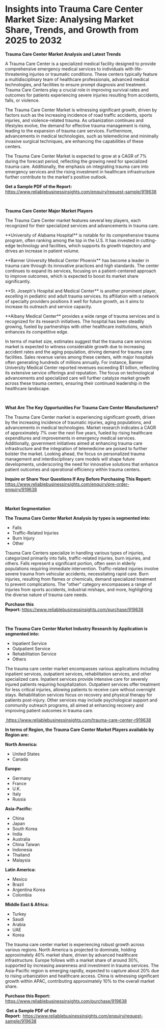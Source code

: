 <p><h1>Insights into Trauma Care Center Market Size: Analysing Market Share, Trends, and Growth from 2025 to 2032</h1></p><p><strong>Trauma Care Center Market Analysis and Latest Trends</strong></p>
<p><p>A Trauma Care Center is a specialized medical facility designed to provide comprehensive emergency medical services to individuals with life-threatening injuries or traumatic conditions. These centers typically feature a multidisciplinary team of healthcare professionals, advanced medical technologies, and facilities to ensure prompt diagnosis and treatment. Trauma Care Centers play a crucial role in improving survival rates and outcomes for patients experiencing severe injuries resulting from accidents, falls, or violence.</p><p>The Trauma Care Center Market is witnessing significant growth, driven by factors such as the increasing incidence of road traffic accidents, sports injuries, and violence-related trauma. As urbanization continues and lifestyles evolve, the demand for effective trauma management is rising, leading to the expansion of trauma care services. Furthermore, advancements in medical technologies, such as telemedicine and minimally invasive surgical techniques, are enhancing the capabilities of these centers. </p><p>The Trauma Care Center Market is expected to grow at a CAGR of 7% during the forecast period, reflecting the growing need for specialized trauma care. Additionally, the emphasis on integrating trauma care into emergency services and the rising investment in healthcare infrastructure further contribute to the market's positive outlook.</p></p>
<p><strong>Get a Sample PDF of the Report:&nbsp;</strong> <a href="https://www.reliablebusinessinsights.com/enquiry/request-sample/919638?utm_campaign=100&utm_medium=2&utm_source=Github&utm_content=ia&utm_term=17042025&utm_id=trauma-care-center">https://www.reliablebusinessinsights.com/enquiry/request-sample/919638</a></p>
<p>&nbsp;</p>
<p><strong>Trauma Care Center Major Market Players</strong></p>
<p><p>The Trauma Care Center market features several key players, each recognized for their specialized services and advancements in trauma care. </p><p>**University of Alabama Hospital** is notable for its comprehensive trauma program, often ranking among the top in the U.S. It has invested in cutting-edge technology and facilities, which supports its growth trajectory and drives an increase in patient volume.</p><p>**Banner University Medical Center Phoenix** has become a leader in trauma care through its innovative practices and high standards. The center continues to expand its services, focusing on a patient-centered approach to improve outcomes, which is expected to boost its market share significantly.</p><p>**St. Joseph's Hospital and Medical Center** is another prominent player, excelling in pediatric and adult trauma services. Its affiliation with a network of specialty providers positions it well for future growth, as it aims to increase its outreach and service capacity.</p><p>**Albany Medical Center** provides a wide range of trauma services and is recognized for its research initiatives. The hospital has been steadily growing, fueled by partnerships with other healthcare institutions, which enhances its competitive edge.</p><p>In terms of market size, estimates suggest that the trauma care services market is expected to witness considerable growth due to increasing accident rates and the aging population, driving demand for trauma care facilities. Sales revenue varies among these centers, with major hospitals often generating hundreds of millions annually. For instance, Banner University Medical Center reported revenues exceeding $1 billion, reflecting its extensive service offerings and reputation. The focus on technological advancements and specialized care will further catalyze market growth across these trauma centers, ensuring their continued leadership in the healthcare landscape.</p></p>
<p>&nbsp;</p>
<p><strong>What Are The Key Opportunities For Trauma Care Center Manufacturers?</strong></p>
<p><p>The Trauma Care Center market is experiencing significant growth, driven by the increasing incidence of traumatic injuries, aging populations, and advancements in medical technologies. Market research indicates a CAGR of approximately 7% over the next five years, fueled by rising healthcare expenditures and improvements in emergency medical services. Additionally, government initiatives aimed at enhancing trauma care infrastructure and the integration of telemedicine are poised to further bolster the market. Looking ahead, the focus on personalized trauma management and interdisciplinary care models will shape future developments, underscoring the need for innovative solutions that enhance patient outcomes and operational efficiency within trauma centers.</p></p>
<p><strong>Inquire or Share Your Questions If Any Before Purchasing This Report:</strong> <a href="https://www.reliablebusinessinsights.com/enquiry/pre-order-enquiry/919638?utm_campaign=100&utm_medium=2&utm_source=Github&utm_content=ia&utm_term=17042025&utm_id=trauma-care-center">https://www.reliablebusinessinsights.com/enquiry/pre-order-enquiry/919638</a></p>
<p>&nbsp;</p>
<p><strong>Market Segmentation</strong></p>
<p><strong>The Trauma Care Center Market Analysis by types is segmented into:</strong></p>
<p><ul><li>Falls</li><li>Traffic-Related Injuries</li><li>Burn Injury</li><li>Other</li></ul></p>
<p><p>Trauma Care Centers specialize in handling various types of injuries, categorized primarily into falls, traffic-related injuries, burn injuries, and others. Falls represent a significant portion, often seen in elderly populations requiring immediate intervention. Traffic-related injuries involve severe trauma from vehicular accidents, necessitating rapid care. Burn injuries, resulting from flames or chemicals, demand specialized treatment to prevent complications. The "other" category encompasses a range of injuries from sports accidents, industrial mishaps, and more, highlighting the diverse nature of trauma care needs.</p></p>
<p><strong>Purchase this Report:&nbsp;</strong><a href="https://www.reliablebusinessinsights.com/purchase/919638?utm_campaign=100&utm_medium=2&utm_source=Github&utm_content=ia&utm_term=17042025&utm_id=trauma-care-center">https://www.reliablebusinessinsights.com/purchase/919638</a></p>
<p>&nbsp;</p>
<p><strong>The Trauma Care Center Market Industry Research by Application is segmented into:</strong></p>
<p><ul><li>Inpatient Service</li><li>Outpatient Service</li><li>Rehabilitation Service</li><li>Others</li></ul></p>
<p><p>The trauma care center market encompasses various applications including inpatient services, outpatient services, rehabilitation services, and other specialized care. Inpatient services provide intensive care for severely injured patients requiring hospitalization. Outpatient services offer treatment for less critical injuries, allowing patients to receive care without overnight stays. Rehabilitation services focus on recovery and physical therapy for patients post-injury. Other services may include psychological support and community outreach programs, all aimed at enhancing recovery and improving patient outcomes in trauma care.</p></p>
<p><a href="https://www.reliablebusinessinsights.com/trauma-care-center-r919638?utm_campaign=100&utm_medium=2&utm_source=Github&utm_content=ia&utm_term=17042025&utm_id=trauma-care-center">&nbsp;https://www.reliablebusinessinsights.com/trauma-care-center-r919638</a></p>
<p><strong>In terms of Region, the Trauma Care Center Market Players available by Region are:</strong></p>
<p>
    <p> <strong> North America: </strong>
        <ul>
            <li>United States</li>
            <li>Canada</li>
        </ul>
        </p> 
    <p> <strong> Europe: </strong>
        <ul>
            <li>Germany</li>
            <li>France</li>
            <li>U.K.</li>
            <li>Italy</li>
            <li>Russia</li>
        </ul>
        </p> 
    <p> <strong> Asia-Pacific: </strong>
        <ul>
            <li>China</li>
            <li>Japan</li>
            <li>South Korea</li>
            <li>India</li>
            <li>Australia</li>
            <li>China Taiwan</li>
            <li>Indonesia</li>
            <li>Thailand</li>
            <li>Malaysia</li>
        </ul>
        </p> 
    <p> <strong> Latin America: </strong>
        <ul>
            <li>Mexico</li>
            <li>Brazil</li>
            <li>Argentina Korea</li>
            <li>Colombia</li>
        </ul>
        </p> 
    <p> <strong> Middle East & Africa: </strong>
        <ul>
            <li>Turkey</li>
            <li>Saudi</li>
            <li>Arabia</li>
            <li>UAE</li>
            <li>Korea</li>
        </ul>
    </p>
    </p>
<p><p>The trauma care center market is experiencing robust growth across various regions. North America is projected to dominate, holding approximately 40% market share, driven by advanced healthcare infrastructure. Europe follows with a market share of around 30%, supported by increasing awareness and investment in trauma services. The Asia-Pacific region is emerging rapidly, expected to capture about 20% due to rising urbanization and healthcare access. China is witnessing significant growth within APAC, contributing approximately 10% to the overall market share.</p></p>
<p><strong>Purchase this Report: </strong><a href="https://www.reliablebusinessinsights.com/purchase/919638?utm_campaign=100&utm_medium=2&utm_source=Github&utm_content=ia&utm_term=17042025&utm_id=trauma-care-center">https://www.reliablebusinessinsights.com/purchase/919638</a></p>
<p>&nbsp;<strong>Get a Sample PDF of the Report:&nbsp;&nbsp;</strong><a href="https://www.reliablebusinessinsights.com/enquiry/request-sample/919638?utm_campaign=100&utm_medium=2&utm_source=Github&utm_content=ia&utm_term=17042025&utm_id=trauma-care-center">https://www.reliablebusinessinsights.com/enquiry/request-sample/919638</a></p>
<p><strong></strong></p>
<p><p></p><p></p><p></p></p>